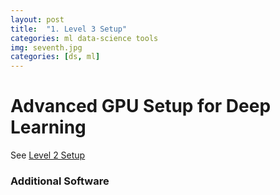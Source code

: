 ```yaml
---
layout: post
title:  "1. Level 3 Setup"
categories: ml data-science tools
img: seventh.jpg
categories: [ds, ml]
---
```


# Advanced GPU Setup for Deep Learning

See [Level 2 Setup](/navigating-ml/level2_setup/)

### Additional Software

